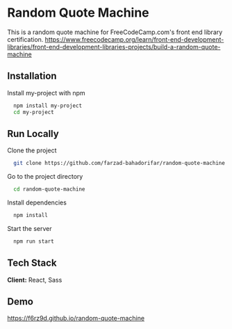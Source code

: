 
# Random Quote Machine

This is a random quote machine for FreeCodeCamp.com's front end library certification.
https://www.freecodecamp.org/learn/front-end-development-libraries/front-end-development-libraries-projects/build-a-random-quote-machine


## Installation

Install my-project with npm

```bash
  npm install my-project
  cd my-project
```
    
## Run Locally

Clone the project

```bash
  git clone https://github.com/farzad-bahadorifar/random-quote-machine
```

Go to the project directory

```bash
  cd random-quote-machine
```

Install dependencies

```bash
  npm install
```

Start the server

```bash
  npm run start
```


## Tech Stack

**Client:** React, Sass


## Demo

https://f6rz9d.github.io/random-quote-machine

